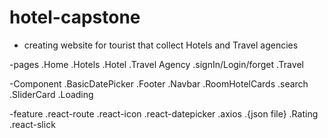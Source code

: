 # hotel-capstone

- creating website for tourist that collect Hotels and Travel agencies

-pages
.Home
.Hotels
.Hotel
.Travel Agency
.signIn/Login/forget
.Travel

-Component
.BasicDatePicker
.Footer
.Navbar
.RoomHotelCards
.search
.SliderCard
.Loading

-feature
.react-route
.react-icon
.react-datepicker
.axios
.{json file}
.Rating
.react-slick
